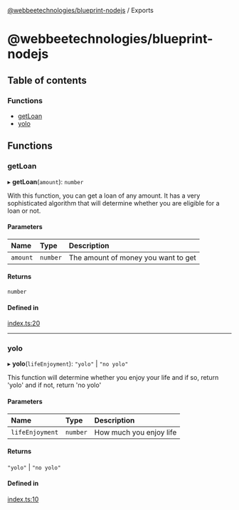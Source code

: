 [@webbeetechnologies/blueprint-nodejs](README.md) / Exports

# @webbeetechnologies/blueprint-nodejs

## Table of contents

### Functions

- [getLoan](modules.md#getloan)
- [yolo](modules.md#yolo)

## Functions

### getLoan

▸ **getLoan**(`amount`): `number`

With this function, you can get a loan of any amount. It has a very sophisticated algorithm that will determine whether you are eligible for a loan or not.

#### Parameters

| Name | Type | Description |
| :------ | :------ | :------ |
| `amount` | `number` | The amount of money you want to get |

#### Returns

`number`

#### Defined in

[index.ts:20](https://github.com/webbeetechnologies/blueprint-nodejs-library/blob/816e170/src/index.ts#L20)

___

### yolo

▸ **yolo**(`lifeEnjoyment`): ``"yolo"`` \| ``"no yolo"``

This function will determine whether you enjoy your life and if so, return 'yolo' and if not, return 'no yolo'

#### Parameters

| Name | Type | Description |
| :------ | :------ | :------ |
| `lifeEnjoyment` | `number` | How much you enjoy life |

#### Returns

``"yolo"`` \| ``"no yolo"``

#### Defined in

[index.ts:10](https://github.com/webbeetechnologies/blueprint-nodejs-library/blob/816e170/src/index.ts#L10)
